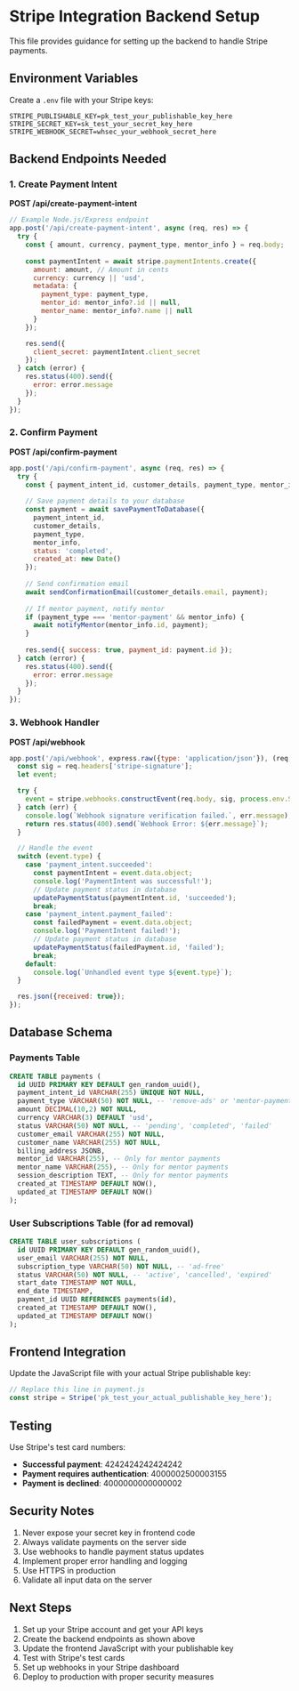 # Stripe Integration Backend Setup

This file provides guidance for setting up the backend to handle Stripe payments.

## Environment Variables

Create a `.env` file with your Stripe keys:
```
STRIPE_PUBLISHABLE_KEY=pk_test_your_publishable_key_here
STRIPE_SECRET_KEY=sk_test_your_secret_key_here
STRIPE_WEBHOOK_SECRET=whsec_your_webhook_secret_here
```

## Backend Endpoints Needed

### 1. Create Payment Intent
**POST /api/create-payment-intent**

```javascript
// Example Node.js/Express endpoint
app.post('/api/create-payment-intent', async (req, res) => {
  try {
    const { amount, currency, payment_type, mentor_info } = req.body;
    
    const paymentIntent = await stripe.paymentIntents.create({
      amount: amount, // Amount in cents
      currency: currency || 'usd',
      metadata: {
        payment_type: payment_type,
        mentor_id: mentor_info?.id || null,
        mentor_name: mentor_info?.name || null
      }
    });

    res.send({
      client_secret: paymentIntent.client_secret
    });
  } catch (error) {
    res.status(400).send({
      error: error.message
    });
  }
});
```

### 2. Confirm Payment
**POST /api/confirm-payment**

```javascript
app.post('/api/confirm-payment', async (req, res) => {
  try {
    const { payment_intent_id, customer_details, payment_type, mentor_info } = req.body;
    
    // Save payment details to your database
    const payment = await savePaymentToDatabase({
      payment_intent_id,
      customer_details,
      payment_type,
      mentor_info,
      status: 'completed',
      created_at: new Date()
    });
    
    // Send confirmation email
    await sendConfirmationEmail(customer_details.email, payment);
    
    // If mentor payment, notify mentor
    if (payment_type === 'mentor-payment' && mentor_info) {
      await notifyMentor(mentor_info.id, payment);
    }
    
    res.send({ success: true, payment_id: payment.id });
  } catch (error) {
    res.status(400).send({
      error: error.message
    });
  }
});
```

### 3. Webhook Handler
**POST /api/webhook**

```javascript
app.post('/api/webhook', express.raw({type: 'application/json'}), (req, res) => {
  const sig = req.headers['stripe-signature'];
  let event;

  try {
    event = stripe.webhooks.constructEvent(req.body, sig, process.env.STRIPE_WEBHOOK_SECRET);
  } catch (err) {
    console.log(`Webhook signature verification failed.`, err.message);
    return res.status(400).send(`Webhook Error: ${err.message}`);
  }

  // Handle the event
  switch (event.type) {
    case 'payment_intent.succeeded':
      const paymentIntent = event.data.object;
      console.log('PaymentIntent was successful!');
      // Update payment status in database
      updatePaymentStatus(paymentIntent.id, 'succeeded');
      break;
    case 'payment_intent.payment_failed':
      const failedPayment = event.data.object;
      console.log('PaymentIntent failed!');
      // Update payment status in database
      updatePaymentStatus(failedPayment.id, 'failed');
      break;
    default:
      console.log(`Unhandled event type ${event.type}`);
  }

  res.json({received: true});
});
```

## Database Schema

### Payments Table
```sql
CREATE TABLE payments (
  id UUID PRIMARY KEY DEFAULT gen_random_uuid(),
  payment_intent_id VARCHAR(255) UNIQUE NOT NULL,
  payment_type VARCHAR(50) NOT NULL, -- 'remove-ads' or 'mentor-payment'
  amount DECIMAL(10,2) NOT NULL,
  currency VARCHAR(3) DEFAULT 'usd',
  status VARCHAR(50) NOT NULL, -- 'pending', 'completed', 'failed'
  customer_email VARCHAR(255) NOT NULL,
  customer_name VARCHAR(255) NOT NULL,
  billing_address JSONB,
  mentor_id VARCHAR(255), -- Only for mentor payments
  mentor_name VARCHAR(255), -- Only for mentor payments
  session_description TEXT, -- Only for mentor payments
  created_at TIMESTAMP DEFAULT NOW(),
  updated_at TIMESTAMP DEFAULT NOW()
);
```

### User Subscriptions Table (for ad removal)
```sql
CREATE TABLE user_subscriptions (
  id UUID PRIMARY KEY DEFAULT gen_random_uuid(),
  user_email VARCHAR(255) NOT NULL,
  subscription_type VARCHAR(50) NOT NULL, -- 'ad-free'
  status VARCHAR(50) NOT NULL, -- 'active', 'cancelled', 'expired'
  start_date TIMESTAMP NOT NULL,
  end_date TIMESTAMP,
  payment_id UUID REFERENCES payments(id),
  created_at TIMESTAMP DEFAULT NOW(),
  updated_at TIMESTAMP DEFAULT NOW()
);
```

## Frontend Integration

Update the JavaScript file with your actual Stripe publishable key:

```javascript
// Replace this line in payment.js
const stripe = Stripe('pk_test_your_actual_publishable_key_here');
```

## Testing

Use Stripe's test card numbers:
- **Successful payment**: 4242424242424242
- **Payment requires authentication**: 4000002500003155
- **Payment is declined**: 4000000000000002

## Security Notes

1. Never expose your secret key in frontend code
2. Always validate payments on the server side
3. Use webhooks to handle payment status updates
4. Implement proper error handling and logging
5. Use HTTPS in production
6. Validate all input data on the server

## Next Steps

1. Set up your Stripe account and get your API keys
2. Create the backend endpoints as shown above
3. Update the frontend JavaScript with your publishable key
4. Test with Stripe's test cards
5. Set up webhooks in your Stripe dashboard
6. Deploy to production with proper security measures
